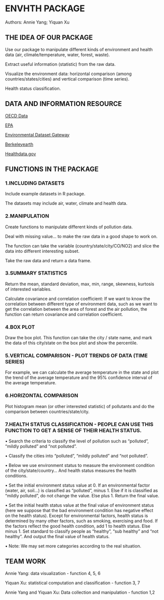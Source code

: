 # ENVHTH PACKAGE 
Authors: Annie Yang; Yiquan Xu

## THE IDEA OF OUR PACKAGE

Use our package to manipulate different kinds of environment and health data (air, climate/temperature, water, forest, waste). 

Extract useful information (statistic) from the raw data.

Visualize the environment data: horizontal comparison (among countries/states/cities) and vertical comparison (time series).

Health status classification.

## DATA AND INFORMATION RESOURCE

[OECD Data](https://data.oecd.org/environment.htm)

[EPA](https://aqsdr1.epa.gov/aqsweb/aqstmp/airdata/download_files.html)

[Environmental Dataset Gateway](https://edg.epa.gov/metadata/catalog/main/home.page)

[Berkeleyearth](http://berkeleyearth.org/)

[Healthdata.gov](https://www.healthdata.gov/search/type/dataset)

## FUNCTIONS IN THE PACKAGE

### 1.INCLUDING DATASETS

Include example datasets in R package.

The datasets may include air, water, climate and health data.

### 2.MANIPULATION

Create functions to manipulate different kinds of pollution data.

Deal with missing value… to make the raw data in a good shape to work on.

The function can take the variable (country/state/city/CO/NO2) and slice the data into different interesting subset.

Take the raw data and return a data frame.

### 3.SUMMARY STATISTICS

Return the mean, standard deviation, max, min, range, skewness, kurtosis of interested variables.

Calculate covariance and correlation coefficient: If we want to know the correlation between different type of environment data, such as we want to get the correlation between the area of forest and the air pollution, the function can return covariance and correlation coefficient.

### 4.BOX PLOT

Draw the box plot. This function can take the city / state name, and mark the data of this city/state on the box plot and show the percentile.

### 5.VERTICAL COMPARISON - PLOT TRENDS OF DATA (TIME SERIES)

For example, we can calculate the average temperature in the state and plot the trend of the average temperature and the 95% confidence interval of the average temperature.

### 6.HORIZONTAL COMPARISON

Plot histogram mean (or other interested statistic) of pollutants and do the comparison between countries/state/city.

### 7.HEALTH STATUS CLASSIFICATION - PEOPLE CAN USE THIS FUNCTION TO GET A SENSE OF THEIR HEALTH STATUS.

•	Search the criteria to classify the level of pollution such as “polluted”, “mildly polluted” and “not polluted”.

•	Classify the cities into “polluted”, “mildly polluted” and “not polluted”.

•	Below we use environment status to measure the environment condition of the city/state/country… And health status measures the health conditions.

•	Set the initial environment status value at 0. If an environmental factor (water, air, soil…) is classified as “polluted”, minus 1. Else if it is classified as “mildly polluted”, do not change the value. Else plus 1. Return the final value. 

•	Set the initial health status value at the final value of environment status (here we suppose that the bad environment condition has negative effect on the health status). Except for environmental factors, health status is determined by many other factors, such as smoking, exercising and food. If the factors reflect the good health condition, add 1 to health status. Else minus 1. Set standard to classify people as “healthy”, “sub healthy” and “not healthy”. And output the final value of health status.

•	Note: We may set more categories according to the real situation.

## TEAM WORK

Annie Yang: data visualization - function 4, 5, 6

Yiquan Xu: statistical computation and classification - function 3, 7 

Annie Yang and Yiquan Xu: Data collection and manipulation - function 1,2


